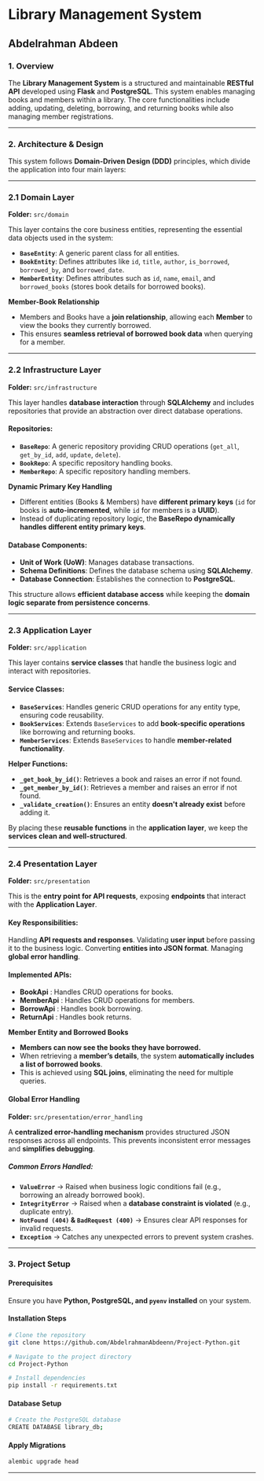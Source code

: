 # Library Management System

## **Abdelrahman Abdeen**

### **1. Overview**
The **Library Management System** is a structured and maintainable **RESTful API** developed using **Flask** and **PostgreSQL**. This system enables managing books and members within a library. The core functionalities include adding, updating, deleting, borrowing, and returning books while also managing member registrations.

---

### **2. Architecture & Design**
This system follows **Domain-Driven Design (DDD)** principles, which divide the application into four main layers:

---

### **2.1 Domain Layer**
**Folder:** `src/domain`

This layer contains the core business entities, representing the essential data objects used in the system:
- **`BaseEntity`**: A generic parent class for all entities.
- **`BookEntity`**: Defines attributes like `id`, `title`, `author`, `is_borrowed`, `borrowed_by`, and `borrowed_date`.
- **`MemberEntity`**: Defines attributes such as `id`, `name`, `email`, and `borrowed_books` (stores book details for borrowed books).

**Member-Book Relationship**
- Members and Books have a **join relationship**, allowing each **Member** to view the books they currently borrowed.
- This ensures **seamless retrieval of borrowed book data** when querying for a member.

---

### **2.2 Infrastructure Layer**
**Folder:** `src/infrastructure`

This layer handles **database interaction** through **SQLAlchemy** and includes repositories that provide an abstraction over direct database operations.

#### **Repositories:**
- **`BaseRepo`**: A generic repository providing CRUD operations (`get_all`, `get_by_id`, `add`, `update`, `delete`).
- **`BookRepo`**: A specific repository handling books.
- **`MemberRepo`**: A specific repository handling members.

**Dynamic Primary Key Handling**
- Different entities (Books & Members) have **different primary keys** (`id` for books is **auto-incremented**, while `id` for members is a **UUID**).
- Instead of duplicating repository logic, the **BaseRepo dynamically handles different entity primary keys**.

#### **Database Components:**
- **Unit of Work (UoW)**: Manages database transactions.
- **Schema Definitions**: Defines the database schema using **SQLAlchemy**.
- **Database Connection**: Establishes the connection to **PostgreSQL**.

This structure allows **efficient database access** while keeping the **domain logic separate from persistence concerns**.

---

### **2.3 Application Layer**
**Folder:** `src/application`

This layer contains **service classes** that handle the business logic and interact with repositories.

#### **Service Classes:**
- **`BaseServices`**: Handles generic CRUD operations for any entity type, ensuring code reusability.
- **`BookServices`**: Extends `BaseServices` to add **book-specific operations** like borrowing and returning books.
- **`MemberServices`**: Extends `BaseServices` to handle **member-related functionality**.

**Helper Functions:**
- **`_get_book_by_id()`**: Retrieves a book and raises an error if not found.
- **`_get_member_by_id()`**: Retrieves a member and raises an error if not found.
- **`_validate_creation()`**: Ensures an entity **doesn't already exist** before adding it.

By placing these **reusable functions** in the **application layer**, we keep the **services clean and well-structured**.

---

### **2.4 Presentation Layer**
**Folder:** `src/presentation`

This is the **entry point for API requests**, exposing **endpoints** that interact with the **Application Layer**.

#### **Key Responsibilities:**
Handling **API requests and responses**.
Validating **user input** before passing it to the business logic.
Converting **entities into JSON format**.
Managing **global error handling**.

#### **Implemented APIs:**
- **BookApi** : Handles CRUD operations for books.
- **MemberApi** : Handles CRUD operations for members.
- **BorrowApi** : Handles book borrowing.
- **ReturnApi** : Handles book returns.

**Member Entity and Borrowed Books**
- **Members can now see the books they have borrowed.**
- When retrieving a **member’s details**, the system **automatically includes a list of borrowed books**.
- This is achieved using **SQL joins**, eliminating the need for multiple queries.

#### **Global Error Handling**
**Folder:** `src/presentation/error_handling`

A **centralized error-handling mechanism** provides structured JSON responses across all endpoints. This prevents inconsistent error messages and **simplifies debugging**.

##### **Common Errors Handled:**
- **`ValueError`** → Raised when business logic conditions fail (e.g., borrowing an already borrowed book).
- **`IntegrityError`** → Raised when a **database constraint is violated** (e.g., duplicate entry).
- **`NotFound (404)` & `BadRequest (400)`** → Ensures clear API responses for invalid requests.
- **`Exception`** → Catches any unexpected errors to prevent system crashes.

---

### **3. Project Setup**
#### **Prerequisites**
Ensure you have **Python, PostgreSQL, and `pyenv` installed** on your system.

#### **Installation Steps**
```sh
# Clone the repository
git clone https://github.com/AbdelrahmanAbdeenn/Project-Python.git

# Navigate to the project directory
cd Project-Python

# Install dependencies
pip install -r requirements.txt
```

#### **Database Setup**
```sh
# Create the PostgreSQL database
CREATE DATABASE library_db;
```

#### **Apply Migrations**
```sh
alembic upgrade head
```

---
